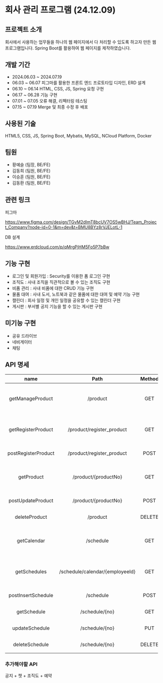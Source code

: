 # 회사 관리 프로그램 (24.12.09)

## 프로젝트 소개
회사에서 사용하는 업무들을 하나의 웹 페이지에서 다 처리할 수 있도록 하고자 만든 웹 프로그램입니다. Spring Boot를 활용하여 웹 페이지를 제작하였습니다.


## 개발 기간
+ 2024.06.03 ~ 2024.07.19
+ 06.03 ~ 06.07 피그마를 활용한 프론트 엔드 프로토타입 디자인, ERD 설계
+ 06.10 ~ 06.14 HTML, CSS, JS, Spring 요청 구현
+ 06.17 ~ 06.28 기능 구현
+ 07.01 ~ 07.05 오류 해결, 리펙터링 테스팅
+ 07.15 ~ 07.19 Merge 및 최종 수정 후 배포


## 사용된 기술
HTML5, CSS, JS,
Spring Boot, Mybatis, MySQL, NCloud Platform, Docker


## 팀원
+ 황예슬 (팀장, BE/FE)
+ 김동희 (팀원, BE/FE)
+ 이승훈 (팀원, BE/FE)
+ 김동환 (팀원, BE/FE)



## 관련 링크

피그마 

<https://www.figma.com/design/TGvM2dImT8bcUV7OS5wBHJ/Team_Project_Company?node-id=0-1&m=dev&t=BMU8BYz8rVJELotL-1>

DB 설계

<https://www.erdcloud.com/p/qMrgPjHM5Fo5P7bBw>


## 기능 구현
+ 로그인 및 회원가입 : Security를 이용한 폼 로그인 구현
+ 조직도 : 사내 조직을 직관적으로 볼 수 있는 조직도 구현
+ 비품 관리 : 사내 비품에 대한 CRUD 기능 구현
+ 물품 대여 : 사내 도서, 노트북과 같은 물품에 대한 대여 및 예약 기능 구현
+ 캘린더 : 회사 일정 및 개인 일정을 공유할 수 있는 캘린더 구현
+ 게시판 : 부서별 공지 기능을 할 수 있는 게시판 구현

## 미기능 구현
+ 공유 드라이브
+ 네비게이터
+ 채팅

## API 명세
|name|Path|Method|Redirect|Info|
|:----:|:----:|:----:|:----:|:--------:|
|getManageProduct|/product|GET|X|비품 관리 페이지
|getRegisterProduct|/product/register_product|GET|X|비품 등록 페이지
|postRegisterProduct|/product/register_product|POST|product/manage_product|비품 등록
|getProduct|/product/{productNo}|GET|X|비품 확인 페이지
|postUpdateProduct|/product/{productNo}|POST|/product|비품 수정
|deleteProduct|/product|DELETE|X|비품 삭제
|getCalendar|/schedule|GET|X|일정 관리 페이지
|getSchedules|/schedule/calendar/{employeeId}|GET|X|개인 일정 불러오기
|postInsertSchedule|/schedule|POST|X|일정 추가
|getSchedule|/schedule/{no}|GET|X|일정 확인
|updateSchedule|/schedule/{no}|PUT|X|일정 수정
|deleteSchedule|/schedule/{no}|DELETE|X|일정 삭제

### 추가해야할 API 
공지 + 챗 + 조직도 + 예약

